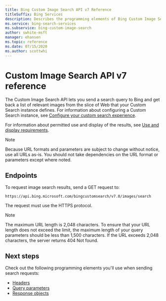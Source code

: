 ```yaml
---
title: Bing Custom Image Search API v7 Reference
titleSuffix: Bing Services
description: Describes the programming elements of Bing Custom Image Search API.
ms.service: bing-search-services
ms.subservice: bing-custom-image-search
author: swhite-msft
manager: ehansen
ms.topic: reference
ms.date: 07/15/2020
ms.author: scottwhi
---
```


# Custom Image Search API v7 reference

The Custom Image Search API lets you send a search query to Bing and get back a list of relevant images from the slice of Web that your Custom Search instance defines. For information about configuring a Custom Search instance, see [Configure your custom search experience](../../bing-custom-search/define-your-custom-view.md). 
  
For information about permitted use and display of the results, see [Use and display requirements](../bing-web-search/use-display-requirements.md).

> [!NOTE]
> Because URL formats and parameters are subject to change without notice, use all URLs as-is. You should not take dependencies on the URL format or parameters except where noted.
  
## Endpoints  

To request image search results, send a GET request to:  
  
```
https://api.bing.microsoft.com/bingcustomsearch/v7.0/images/search
```

The request must use the HTTPS protocol. 

> [!NOTE]
> The maximum URL length is 2,048 characters. To ensure that your URL length does not exceed the limit, the maximum length of your query parameters should be less than 1,500 characters. If the URL exceeds 2,048 characters, the server returns 404 Not found.  
  
## Next steps

Check out the following programming elements you'll use when sending search requests:

- [Headers](headers.md)
- [Query parameters](query-parameters.md)
- [Response objects](response-objects.md)
